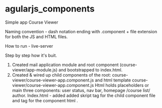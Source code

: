 # agularjs_components
Simple app Course Viewer 

Naming convention -  dash notation ending with .component + file extension for both the JS and HTML files.

How to run - live-server

Step by step how it's buit.
1. Created mail application module and root component (course-viewer/app-module.js) and bootstrapped to index.html.
2. Created & wired up child components of the root:
course-viewer/course-viewer-app.component.js and  html template course-viewer/course-viewer-app.component.js
Html holds placeholders or main three components: user status, nav bar, homepage /course list/ author.
Index.html - added added skript tag for the child component file and tag for the component html  <course-viewer-app></course-viewer-app>.

